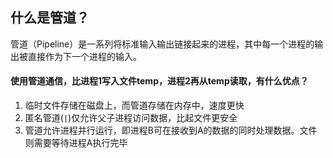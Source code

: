 ## 什么是管道？

管道（Pipeline）是一系列将标准输入输出链接起来的进程，其中每一个进程的输出被直接作为下一个进程的输入。

#### 使用管道通信，比进程1写入文件temp，进程2再从temp读取，有什么优点？

1. 临时文件存储在磁盘上，而管道存储在内存中，速度更快
2. 匿名管道(`|`)仅允许父子进程访问数据，比起文件更安全
3. 管道允许进程并行运行，即进程B可在接收到A的数据的同时处理数据。文件则需要等待进程A执行完毕